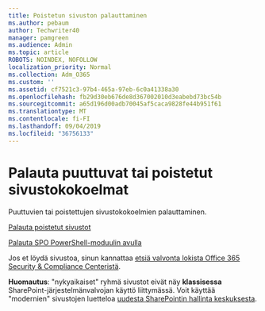 ```yaml
---
title: Poistetun sivuston palauttaminen
ms.author: pebaum
author: Techwriter40
manager: pamgreen
ms.audience: Admin
ms.topic: article
ROBOTS: NOINDEX, NOFOLLOW
localization_priority: Normal
ms.collection: Adm_O365
ms.custom: ''
ms.assetid: cf7521c3-97b4-465a-97eb-6c0a41338a30
ms.openlocfilehash: fb29d30eb676de8d367002010d3eabebd73bc54b
ms.sourcegitcommit: a65d196d00adb70045af5caca9828fe44b951f61
ms.translationtype: MT
ms.contentlocale: fi-FI
ms.lasthandoff: 09/04/2019
ms.locfileid: "36756133"
---
```

# <a name="recover-missing-or-deleted-site-collections"></a>Palauta puuttuvat tai poistetut sivustokokoelmat

Puuttuvien tai poistettujen sivustokokoelmien palauttaminen.

[Palauta poistetut sivustot](https://docs.microsoft.com/sharepoint/restore-deleted-site-collection)

[Palauta SPO PowerShell-moduulin avulla](https://support.office.com/article/Introduction-to-the-SharePoint-Online-Management-Shell-C16941C3-19B4-4710-8056-34C034493429)

Jos et löydä sivustoa, sinun kannattaa [etsiä valvonta lokista Office 365 Security &amp; Compliance Centeristä](https://docs.microsoft.com/office365/securitycompliance/search-the-audit-log-in-security-and-compliance).

**Huomautus**: "nykyaikaiset" ryhmä sivustot eivät näy **klassisessa** SharePoint-järjestelmänvalvojan käyttö liittymässä. Voit käyttää "modernien" sivustojen luetteloa [uudesta SharePointin hallinta keskuksesta](https://docs.microsoft.com/sharepoint/get-started-new-admin-center).


